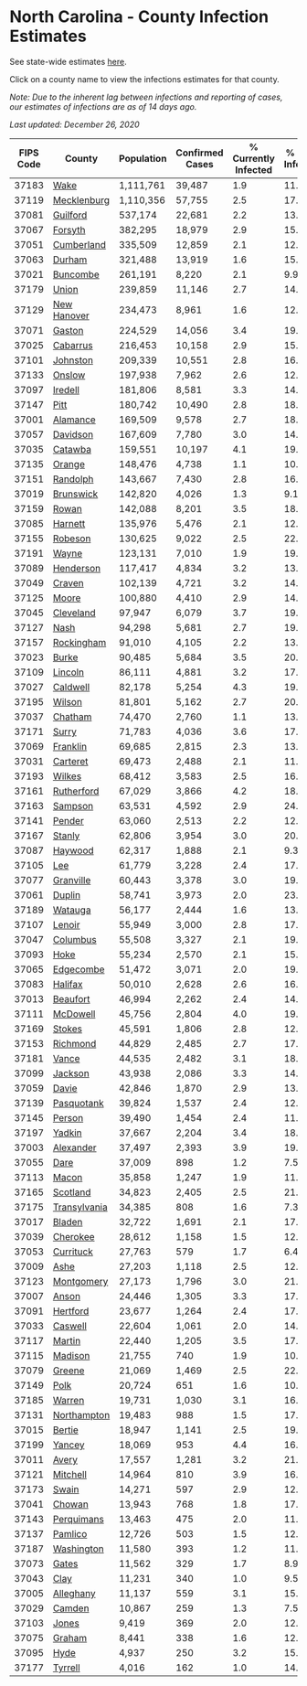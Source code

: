 # North Carolina - County Infection Estimates

See state-wide estimates [here](/infections/us-nc).

Click on a county name to view the infections estimates for that county.

*Note: Due to the inherent lag between infections and reporting of cases, our estimates of infections are as of 14 days ago.*

*Last updated: December 26, 2020*

|   FIPS Code |                       County |   Population |   Confirmed Cases |   % Currently Infected |   % Total Infected |
|-------------|------------------------------|--------------|-------------------|------------------------|--------------------|
|       37183 |                 [Wake](wake) |    1,111,761 |            39,487 |                    1.9 |               11.5 |
|       37119 |   [Mecklenburg](mecklenburg) |    1,110,356 |            57,755 |                    2.5 |               17.3 |
|       37081 |         [Guilford](guilford) |      537,174 |            22,681 |                    2.2 |               13.5 |
|       37067 |           [Forsyth](forsyth) |      382,295 |            18,979 |                    2.9 |               15.9 |
|       37051 |     [Cumberland](cumberland) |      335,509 |            12,859 |                    2.1 |               12.2 |
|       37063 |             [Durham](durham) |      321,488 |            13,919 |                    1.6 |               15.0 |
|       37021 |         [Buncombe](buncombe) |      261,191 |             8,220 |                    2.1 |                9.9 |
|       37179 |               [Union](union) |      239,859 |            11,146 |                    2.7 |               14.9 |
|       37129 |   [New Hanover](new-hanover) |      234,473 |             8,961 |                    1.6 |               12.2 |
|       37071 |             [Gaston](gaston) |      224,529 |            14,056 |                    3.4 |               19.6 |
|       37025 |         [Cabarrus](cabarrus) |      216,453 |            10,158 |                    2.9 |               15.0 |
|       37101 |         [Johnston](johnston) |      209,339 |            10,551 |                    2.8 |               16.2 |
|       37133 |             [Onslow](onslow) |      197,938 |             7,962 |                    2.6 |               12.3 |
|       37097 |           [Iredell](iredell) |      181,806 |             8,581 |                    3.3 |               14.8 |
|       37147 |                 [Pitt](pitt) |      180,742 |            10,490 |                    2.8 |               18.3 |
|       37001 |         [Alamance](alamance) |      169,509 |             9,578 |                    2.7 |               18.0 |
|       37057 |         [Davidson](davidson) |      167,609 |             7,780 |                    3.0 |               14.7 |
|       37035 |           [Catawba](catawba) |      159,551 |            10,197 |                    4.1 |               19.8 |
|       37135 |             [Orange](orange) |      148,476 |             4,738 |                    1.1 |               10.8 |
|       37151 |         [Randolph](randolph) |      143,667 |             7,430 |                    2.8 |               16.8 |
|       37019 |       [Brunswick](brunswick) |      142,820 |             4,026 |                    1.3 |                9.1 |
|       37159 |               [Rowan](rowan) |      142,088 |             8,201 |                    3.5 |               18.8 |
|       37085 |           [Harnett](harnett) |      135,976 |             5,476 |                    2.1 |               12.9 |
|       37155 |           [Robeson](robeson) |      130,625 |             9,022 |                    2.5 |               22.6 |
|       37191 |               [Wayne](wayne) |      123,131 |             7,010 |                    1.9 |               19.9 |
|       37089 |       [Henderson](henderson) |      117,417 |             4,834 |                    3.2 |               13.4 |
|       37049 |             [Craven](craven) |      102,139 |             4,721 |                    3.2 |               14.3 |
|       37125 |               [Moore](moore) |      100,880 |             4,410 |                    2.9 |               14.0 |
|       37045 |       [Cleveland](cleveland) |       97,947 |             6,079 |                    3.7 |               19.2 |
|       37127 |                 [Nash](nash) |       94,298 |             5,681 |                    2.7 |               19.0 |
|       37157 |     [Rockingham](rockingham) |       91,010 |             4,105 |                    2.2 |               13.8 |
|       37023 |               [Burke](burke) |       90,485 |             5,684 |                    3.5 |               20.3 |
|       37109 |           [Lincoln](lincoln) |       86,111 |             4,881 |                    3.2 |               17.4 |
|       37027 |         [Caldwell](caldwell) |       82,178 |             5,254 |                    4.3 |               19.9 |
|       37195 |             [Wilson](wilson) |       81,801 |             5,162 |                    2.7 |               20.6 |
|       37037 |           [Chatham](chatham) |       74,470 |             2,760 |                    1.1 |               13.6 |
|       37171 |               [Surry](surry) |       71,783 |             4,036 |                    3.6 |               17.6 |
|       37069 |         [Franklin](franklin) |       69,685 |             2,815 |                    2.3 |               13.2 |
|       37031 |         [Carteret](carteret) |       69,473 |             2,488 |                    2.1 |               11.0 |
|       37193 |             [Wilkes](wilkes) |       68,412 |             3,583 |                    2.5 |               16.9 |
|       37161 |     [Rutherford](rutherford) |       67,029 |             3,866 |                    4.2 |               18.1 |
|       37163 |           [Sampson](sampson) |       63,531 |             4,592 |                    2.9 |               24.0 |
|       37141 |             [Pender](pender) |       63,060 |             2,513 |                    2.2 |               12.7 |
|       37167 |             [Stanly](stanly) |       62,806 |             3,954 |                    3.0 |               20.0 |
|       37087 |           [Haywood](haywood) |       62,317 |             1,888 |                    2.1 |                9.3 |
|       37105 |                   [Lee](lee) |       61,779 |             3,228 |                    2.4 |               17.7 |
|       37077 |       [Granville](granville) |       60,443 |             3,378 |                    3.0 |               19.0 |
|       37061 |             [Duplin](duplin) |       58,741 |             3,973 |                    2.0 |               23.9 |
|       37189 |           [Watauga](watauga) |       56,177 |             2,444 |                    1.6 |               13.3 |
|       37107 |             [Lenoir](lenoir) |       55,949 |             3,000 |                    2.8 |               17.1 |
|       37047 |         [Columbus](columbus) |       55,508 |             3,327 |                    2.1 |               19.6 |
|       37093 |                 [Hoke](hoke) |       55,234 |             2,570 |                    2.1 |               15.2 |
|       37065 |       [Edgecombe](edgecombe) |       51,472 |             3,071 |                    2.0 |               19.2 |
|       37083 |           [Halifax](halifax) |       50,010 |             2,628 |                    2.6 |               16.9 |
|       37013 |         [Beaufort](beaufort) |       46,994 |             2,262 |                    2.4 |               14.9 |
|       37111 |         [McDowell](mcdowell) |       45,756 |             2,804 |                    4.0 |               19.2 |
|       37169 |             [Stokes](stokes) |       45,591 |             1,806 |                    2.8 |               12.1 |
|       37153 |         [Richmond](richmond) |       44,829 |             2,485 |                    2.7 |               17.7 |
|       37181 |               [Vance](vance) |       44,535 |             2,482 |                    3.1 |               18.4 |
|       37099 |           [Jackson](jackson) |       43,938 |             2,086 |                    3.3 |               14.7 |
|       37059 |               [Davie](davie) |       42,846 |             1,870 |                    2.9 |               13.7 |
|       37139 |     [Pasquotank](pasquotank) |       39,824 |             1,537 |                    2.4 |               12.5 |
|       37145 |             [Person](person) |       39,490 |             1,454 |                    2.4 |               11.4 |
|       37197 |             [Yadkin](yadkin) |       37,667 |             2,204 |                    3.4 |               18.6 |
|       37003 |       [Alexander](alexander) |       37,497 |             2,393 |                    3.9 |               19.2 |
|       37055 |                 [Dare](dare) |       37,009 |               898 |                    1.2 |                7.5 |
|       37113 |               [Macon](macon) |       35,858 |             1,247 |                    1.9 |               11.3 |
|       37165 |         [Scotland](scotland) |       34,823 |             2,405 |                    2.5 |               21.7 |
|       37175 | [Transylvania](transylvania) |       34,385 |               808 |                    1.6 |                7.3 |
|       37017 |             [Bladen](bladen) |       32,722 |             1,691 |                    2.1 |               17.1 |
|       37039 |         [Cherokee](cherokee) |       28,612 |             1,158 |                    1.5 |               12.9 |
|       37053 |       [Currituck](currituck) |       27,763 |               579 |                    1.7 |                6.4 |
|       37009 |                 [Ashe](ashe) |       27,203 |             1,118 |                    2.5 |               12.5 |
|       37123 |     [Montgomery](montgomery) |       27,173 |             1,796 |                    3.0 |               21.9 |
|       37007 |               [Anson](anson) |       24,446 |             1,305 |                    3.3 |               17.2 |
|       37091 |         [Hertford](hertford) |       23,677 |             1,264 |                    2.4 |               17.5 |
|       37033 |           [Caswell](caswell) |       22,604 |             1,061 |                    2.0 |               14.9 |
|       37117 |             [Martin](martin) |       22,440 |             1,205 |                    3.5 |               17.1 |
|       37115 |           [Madison](madison) |       21,755 |               740 |                    1.9 |               10.2 |
|       37079 |             [Greene](greene) |       21,069 |             1,469 |                    2.5 |               22.2 |
|       37149 |                 [Polk](polk) |       20,724 |               651 |                    1.6 |               10.2 |
|       37185 |             [Warren](warren) |       19,731 |             1,030 |                    3.1 |               16.8 |
|       37131 |   [Northampton](northampton) |       19,483 |               988 |                    1.5 |               17.5 |
|       37015 |             [Bertie](bertie) |       18,947 |             1,141 |                    2.5 |               19.8 |
|       37199 |             [Yancey](yancey) |       18,069 |               953 |                    4.4 |               16.2 |
|       37011 |               [Avery](avery) |       17,557 |             1,281 |                    3.2 |               21.7 |
|       37121 |         [Mitchell](mitchell) |       14,964 |               810 |                    3.9 |               16.5 |
|       37173 |               [Swain](swain) |       14,271 |               597 |                    2.9 |               12.7 |
|       37041 |             [Chowan](chowan) |       13,943 |               768 |                    1.8 |               17.2 |
|       37143 |     [Perquimans](perquimans) |       13,463 |               475 |                    2.0 |               11.0 |
|       37137 |           [Pamlico](pamlico) |       12,726 |               503 |                    1.5 |               12.5 |
|       37187 |     [Washington](washington) |       11,580 |               393 |                    1.2 |               11.4 |
|       37073 |               [Gates](gates) |       11,562 |               329 |                    1.7 |                8.9 |
|       37043 |                 [Clay](clay) |       11,231 |               340 |                    1.0 |                9.5 |
|       37005 |       [Alleghany](alleghany) |       11,137 |               559 |                    3.1 |               15.7 |
|       37029 |             [Camden](camden) |       10,867 |               259 |                    1.3 |                7.5 |
|       37103 |               [Jones](jones) |        9,419 |               369 |                    2.0 |               12.7 |
|       37075 |             [Graham](graham) |        8,441 |               338 |                    1.6 |               12.2 |
|       37095 |                 [Hyde](hyde) |        4,937 |               250 |                    3.2 |               15.8 |
|       37177 |           [Tyrrell](tyrrell) |        4,016 |               162 |                    1.0 |               14.1 |